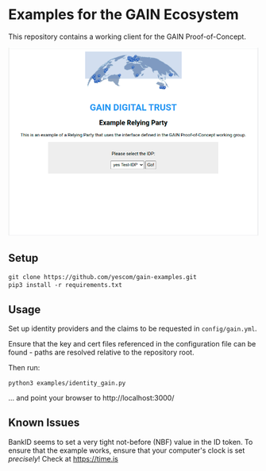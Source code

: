 # Examples for the GAIN Ecosystem

This repository contains a working client for the GAIN Proof-of-Concept.

![GAIN launcher page](screenshot.png "GAIN launcher")

## Setup
```
git clone https://github.com/yescom/gain-examples.git
pip3 install -r requirements.txt
```

## Usage
Set up identity providers and the claims to be requested in `config/gain.yml`.

Ensure that the key and cert files referenced in the configuration file can be found - paths are resolved relative to the repository root.

Then run:
```
python3 examples/identity_gain.py
```
... and point your browser to http://localhost:3000/

## Known Issues

BankID seems to set a very tight not-before (NBF) value in the ID token. To ensure that the example works, ensure that your computer's clock is set *precisely*! Check at https://time.is